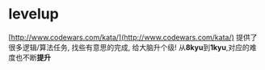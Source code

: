 # levelup
[http://www.codewars.com/kata/](http://www.codewars.com/kata/) 提供了很多逻辑/算法任务, 找些有意思的完成, 给大脑升个级!
从**8kyu**到**1kyu**,对应的难度也不断**提升**
